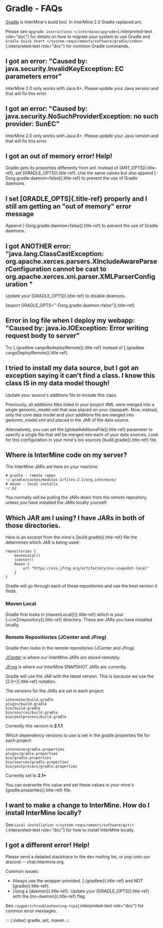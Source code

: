 ---
---

Gradle - FAQs
=============

[Gradle](https://gradle.org) is InterMine\'s build tool. In InterMine
2.0 Gradle replaced ant.

Please see `Upgrade instructions </intermine/upgrade>`{.interpreted-text
role="doc"} for details on how to migrate your system to use Gradle and
`Gradle Quick Start </system-requirements/software/gradle/index>`{.interpreted-text
role="doc"} for common Gradle commands.

I got an error: \"Caused by: java.security.InvalidKeyException: EC parameters error\"
-------------------------------------------------------------------------------------

InterMine 2.0 only works with Java 8+. Please update your Java version
and that will fix this error.

I got an error: \"Caused by: java.security.NoSuchProviderException: no such provider: SunEC\"
---------------------------------------------------------------------------------------------

InterMine 2.0 only works with Java 8+. Please update your Java version
and that will fix this error.

I got an out of memory error! Help!
-----------------------------------

Gradle gets its properties differently from ant. Instead of
[ANT_OPTS]{.title-ref}, set [GRADLE_OPTS]{.title-ref}. Use the same
values but also append [-Dorg.gradle.daemon=false]{.title-ref} to
prevent the use of Gradle daemons.

I set [GRADLE_OPTS]{.title-ref} properly and I still am getting an \"out of memory\" error message
--------------------------------------------------------------------------------------------------

Append [-Dorg.gradle.daemon=false]{.title-ref} to prevent the use of
Gradle daemons.

I got ANOTHER error: \"java.lang.ClassCastException: org.apache.xerces.parsers.XIncludeAwareParserConfiguration cannot be cast to org.apache.xerces.xni.parser.XMLParserConfiguration \"
----------------------------------------------------------------------------------------------------------------------------------------------------------------------------------------

Update your [GRADLE_OPTS]{.title-ref} to disable deamons.

[export GRADLE_OPTS=\"-Dorg.gradle.daemon=false\"]{.title-ref}

Error in log file when I deploy my webapp: \"Caused by: java.io.IOException: Error writing request body to server\"
-------------------------------------------------------------------------------------------------------------------

Try [./gradlew cargoRedeployRemote]{.title-ref} instead of [./gradlew
cargoDeployRemote]{.title-ref}

I tried to install my data source, but I got an exception saying it can\'t find a class. I know this class IS in my data model though!
--------------------------------------------------------------------------------------------------------------------------------------

Update your source\'s additions file to include this class.

Previously, all additions files listed in your project XML were merged
into a single genomic_model.xml that was placed on your classpath. Now,
instead, only the core data model and your additions file are merged
into genomic_model.xml and placed in the JAR of the data source.

Alternatively, you can set the [globalAdditionsFile]{.title-ref}
parameter to specify a single file that will be merged into each of your
data sources. Look for this configuration in your mine\'s bio sources
[build.gradle]{.title-ref} file.

Where is InterMine code on my server?
-------------------------------------

The InterMine JARs are here on your machine:

``` {.bash}
# gradle - remote repos
~/.gradle/caches/modules-2/files-2.1/org.intermine/
# maven - local installs
~/.m2
```

You normally will be pulling the JARs down from the remote repository,
unless you have installed the JARs locally yourself.

Which JAR am I using? I have JARs in both of those directories.
---------------------------------------------------------------

Here is an excerpt from the mine\'s [build.gradle]{.title-ref} file the
determines which JAR is being used:

``` {.guess}
repositories {
    mavenLocal()
    jcenter()
    maven {
        url "https://oss.jfrog.org/artifactory/oss-snapshot-local"
    }
}
```

Gradle will go through each of these repositories and use the best
version it finds.

### Maven Local

Gradle first looks in [mavenLocal()]{.title-ref} which is your
[\~/.m2/repository]{.title-ref} directory. These are JARs you have
installed locally.

### Remote Repositiories (JCenter and JFrog)

Gradle then looks in the remote repositories (JCenter and Jfrog).

[JCenter](https://jcenter.bintray.com/org/intermine/) is where our
InterMine JARs are stored remotely.

[JFrog](https://oss.jfrog.org/artifactory) is where our InterMine
SNAPSHOT JARs are currently.

Gradle will use the JAR with the latest version. This is because we use
the [2.0+]{.title-ref} notation.

The versions for the JARs are set in each project:

``` {.guess}
intermine/build.gradle
plugin/build.gradle
bio/build.gradle
bio/sources/build.gradle
bio/postprocess/build.gradle
```

Currently this version is **2.1.1**

Which dependency versions to use is set in the gradle.properties file
for each project:

``` {.guess}
intermine/gradle.properties
plugin/gradle.properties
bio/gradle.properties
bio/sources/gradle.properties
bio/postprocess/gradle.properties
```

Currently set to **2.1+**

You can overwrite this value and set these values in your mine\'s
[gradle.properties]{.title-ref} file.

I want to make a change to InterMine. How do I install InterMine locally?
-------------------------------------------------------------------------

See
`Local installation </system-requirements/software/git/>`{.interpreted-text
role="doc"} for how to install InterMine locally.

I got a different error! Help!
------------------------------

Please send a detailed stacktrace to the dev mailing list, or pop onto
our discord \-- chat.intermine.org.

Common issues:

-   Always use the wrapper provided. [./gradlew]{.title-ref} and NOT
    [gradle]{.title-ref}.
-   Using a [daemon]{.title-ref}. Update your [GRADLE_OPTS]{.title-ref}
    with the [no-daemon]{.title-ref} flag.

See `/support/troubleshooting-tips`{.interpreted-text role="doc"} for
common error messages.

::: {.index}
gradle, ant, maven
:::
